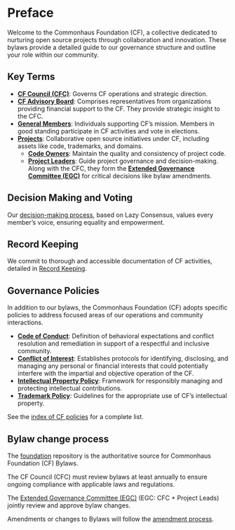 # Preface

Welcome to the Commonhaus Foundation (CF), a collective dedicated to nurturing open source projects through collaboration and innovation. These bylaws provide a detailed guide to our governance structure and outline your role within our community.

## Key Terms

- **[CF Council (CFC)][cfc]**: Governs CF operations and strategic direction.
- **[CF Advisory Board][cfab]**: Comprises representatives from organizations providing financial support to the CF. They provide strategic insight to the CFC.
- **[General Members][membership]**: Individuals supporting CF’s mission. Members in good standing participate in CF activities and vote in elections.
- **[Projects][project]**: Collaborative open source initiatives under CF, including assets like code, trademarks, and domains.
    - **[Code Owners][plco]**: Maintain the quality and consistency of project code.
    - **[Project Leaders][plco]**: Guide project governance and decision-making. Along with the CFC, they form the [**Extended Governance Committee (EGC)**][egc] for critical decisions like bylaw amendments.

## Decision Making and Voting

Our [decision-making process][cf-decision-making], based on Lazy Consensus, values every member’s voice, ensuring equality and empowerment.

## Record Keeping

We commit to thorough and accessible documentation of CF activities, detailed in [Record Keeping][records].

## Governance Policies

In addition to our bylaws, the Commonhaus Foundation (CF) adopts specific policies to address focused areas of our operations and community interactions.

- [**Code of Conduct**][policy-coc]: Definition of behavioral expectations and conflict resolution and remediation in support of a respectful and inclusive community.
- [**Conflict of Interest**][policy-coi]: Establishes protocols for identifying, disclosing, and managing any personal or financial interests that could potentially interfere with the impartial and objective operation of the CF.
- [**Intellectual Property Policy**][policy-ip]: Framework for responsibly managing and protecting intellectual contributions.
- [**Trademark Policy**][policy-tp]: Guidelines for the appropriate use of CF’s intellectual property.

See the [index of CF policies][policy-index] for a complete list.

## Bylaw change process

The [foundation][] repository is the authoritative source for Commonhaus Foundation (CF) Bylaws.

The CF Council (CFC) must review bylaws at least annually to ensure ongoing compliance with applicable laws and regulations.

The [Extended Governance Committee (EGC)][egc] (EGC: CFC + Project Leads) jointly review and approve bylaw changes.

Amendments or changes to Bylaws will follow the [amendment process][].

[amendment process]: ./8-amendments.md
[cf-decision-making]: ./5-decision-making.md
[cfab]: ./4-cf-advisory-board.md
[cfc]: ./3-cf-council.md
[egc]: ./3-cf-council.md#extended-governance-committee-egc
[foundation]: https://github.com/commonhaus/foundation
[membership]: ./2-cf-membership.md#general-members
[plco]: ./2-cf-membership.md#project-leaders-and-code-owners
[policy-index]: ../policies/
[policy-coc]: ../policies/code-of-conduct.md
[policy-coi]: ../policies/conflict-of-interest.md
[policy-ip]: ../policies/ip-policy.md
[policy-sec]: ../policies/
[policy-sp]: ../policies/succession-plan.md
[policy-tp]: ../policies/trademark-policy.md
[project]: ./2-cf-membership.md#projects
[records]: ./6-notice-records.md
